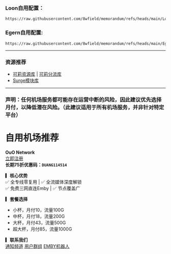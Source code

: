 ### Loon自用配置：
```
https://raw.githubusercontent.com/8wfield/memorandum/refs/heads/main/Loon/Loon.conf
```

### Egern自用配置:
```
https://raw.githubusercontent.com/8wfield/memorandum/refs/heads/main/Egern/Egern.yaml
```

---

### 资源推荐
* [可莉资源库](https://github.com/luestr/ProxyResource) | [可莉分流库](https://github.com/luestr/ShuntRules)
* [Surge模块库](https://surge.qingr.moe)

---
### 声明：任何机场服务都可能存在运营中断的风险，因此建议优先选择月付，以降低潜在风险。（此建议适用于所有机场服务，并非针对特定平台）
# 自用机场推荐
  **OuO Network**   
[立即注册](https://login.ouonetwork.com/register?aff=g5BFenej)  
 **长期75折优惠码：`DUANG114514`**  

**▎核心优势**  
✅ 全专线零复用 | ✅ 全流媒体深度解锁  
✅ 免费三网直连Emby | ✅ 节点覆盖广  

**▎套餐选择**  
- 小杯，月付10，流量100G
- 中杯，月付18，流量200G
- 大杯，月付43，流量500G
- 超大杯，月付85，流量1000G

**▎联系我们**  
[通知频道](https://t.me/OuOnotification)
[用户群组](https://t.me/OuONetwork)
[EMBY机器人](https://t.me/ouoemby_bot)
